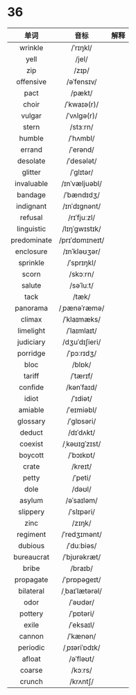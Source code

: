 # 36

|    单词     |      音标      | 解释 |
| :---------: | :------------: | :--: |
|   wrinkle   |    /ˈrɪŋkl/    |      |
|    yell     |     /jel/      |      |
|     zip     |     /zɪp/      |      |
|  offensive  |   /əˈfensɪv/   |      |
|    pact     |     /pækt/     |      |
|    choir    |  /ˈkwaɪə(r)/   |      |
|   vulgar    |  /ˈvʌlɡə(r)/   |      |
|    stern    |    /stɜːrn/    |      |
|   humble    |    /ˈhʌmbl/    |      |
|   errand    |    /ˈerənd/    |      |
|  desolate   |   /ˈdesələt/   |      |
|   glitter   |   /ˈɡlɪtər/    |      |
| invaluable  | /ɪnˈvæljuəbl/  |      |
|   bandage   |   /ˈbændɪdʒ/   |      |
|  indignant  |  /ɪnˈdɪɡnənt/  |      |
|   refusal   |  /rɪˈfjuːzl/   |      |
| linguistic  | /lɪŋˈɡwɪstɪk/  |      |
| predominate | /prɪˈdɒmɪneɪt/ |      |
|  enclosure  |  /ɪnˈkləʊʒər/  |      |
|  sprinkle   |   /ˈsprɪŋkl/   |      |
|    scorn    |    /skɔːrn/    |      |
|   salute    |   /səˈluːt/    |      |
|    tack     |     /tæk/      |      |
|  panorama   |  /ˌpænəˈræmə/  |      |
|   climax    |  /ˈklaɪmæks/   |      |
|  limelight  |  /ˈlaɪmlaɪt/   |      |
|  judiciary  | /dʒuˈdɪʃieri/  |      |
|  porridge   |   /ˈpɔːrɪdʒ/   |      |
|    bloc     |     /blɒk/     |      |
|   tariff    |    /ˈtærɪf/    |      |
|   confide   |   /kənˈfaɪd/   |      |
|    idiot    |    /ˈɪdiət/    |      |
|   amiable   |   /ˈeɪmiəbl/   |      |
|  glossary   |   /ˈɡlɒsəri/   |      |
|   deduct    |   /dɪˈdʌkt/    |      |
|   coexist   | /ˌkəʊɪɡˈzɪst/  |      |
|   boycott   |   /ˈbɔɪkɒt/    |      |
|    crate    |    /kreɪt/     |      |
|    petty    |    /ˈpeti/     |      |
|    dole     |     /dəʊl/     |      |
|   asylum    |   /əˈsaɪləm/   |      |
|  slippery   |   /ˈslɪpəri/   |      |
|    zinc     |     /zɪŋk/     |      |
|  regiment   |  /ˈredʒɪmənt/  |      |
|   dubious   |   /ˈduːbiəs/   |      |
| bureaucrat  |  /ˈbjʊrəkræt/  |      |
|    bribe    |    /braɪb/     |      |
|  propagate  |  /ˈprɒpəɡeɪt/  |      |
|  bilateral  | /ˌbaɪˈlætərəl/ |      |
|    odor     |    /ˈəʊdər/    |      |
|   pottery   |   /ˈpɒtəri/    |      |
|    exile    |   /ˈeksaɪl/    |      |
|   cannon    |    /ˈkænən/    |      |
|  periodic   | /ˌpɪəriˈɒdɪk/  |      |
|   afloat    |   /əˈfləʊt/    |      |
|   coarse    |    /kɔːrs/     |      |
|   crunch    |    /krʌntʃ/    |      |